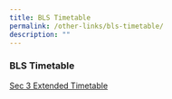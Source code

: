```yaml
---
title: BLS Timetable
permalink: /other-links/bls-timetable/
description: ""
---
```

### **BLS Timetable**
[Sec 3 Extended Timetable](/files/2023_sec3%20extended_timetable_classes_v3.pdf)